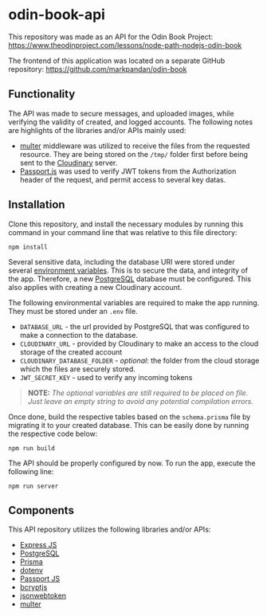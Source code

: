 # odin-book-api

This repository was made as an API for the Odin Book Project: https://www.theodinproject.com/lessons/node-path-nodejs-odin-book

The frontend of this application was located on a separate GitHub repository: https://github.com/markpandan/odin-book

## Functionality

The API was made to secure messages, and uploaded images, while verifying the validity of created, and logged accounts. The following notes are highlights of the libraries and/or APIs mainly used:

- [multer](https://expressjs.com/en/resources/middleware/multer.html) middleware was utilized to receive the files from the requested resource. They are being stored on the `/tmp/` folder first before being sent to the [Cloudinary](https://cloudinary.com/) server.
- [Passport.js](https://www.passportjs.org/) was used to verify JWT tokens from the Authorization header of the request, and permit access to several key datas.

## Installation

Clone this repository, and install the necessary modules by running this command in your command line that was relative to this file directory:

```
npm install
```

Several sensitive data, including the database URI were stored under several [environment variables](https://en.wikipedia.org/wiki/Environment_variable). This is to secure the data, and integrity of the app. Therefore, a new [PostgreSQL](https://www.postgresql.org/) database must be configured. This also applies with creating a new Cloudinary account.

The following environmental variables are required to make the app running. They must be stored under an `.env` file.

- `DATABASE_URL` - the url provided by PostgreSQL that was configured to make a connection to the database.
- `CLOUDINARY_URL` - provided by Cloudinary to make an access to the cloud storage of the created account
- `CLOUDINARY_DATABASE_FOLDER` - _optional_: the folder from the cloud storage which the files are securely stored.
- `JWT_SECRET_KEY` - used to verify any incoming tokens

> **NOTE:** _The optional variables are still required to be placed on file. Just leave an empty string to avoid any potential compilation errors._

Once done, build the respective tables based on the `schema.prisma` file by migrating it to your created database. This can be easily done by running the respective code below:

```
npm run build
```

The API should be properly configured by now. To run the app, execute the following line:

```
npm run server
```

## Components

This API repository utilizes the following libraries and/or APIs:

- [Express JS](https://expressjs.com/)
- [PostgreSQL](https://www.postgresql.org/)
- [Prisma](https://www.prisma.io/)
- [dotenv](https://www.npmjs.com/package/dotenv)
- [Passport JS](https://www.passportjs.org/)
- [bcryptjs](https://www.npmjs.com/package/bcryptjs)
- [jsonwebtoken](https://github.com/auth0/node-jsonwebtoken)
- [multer](https://expressjs.com/en/resources/middleware/multer.html)
